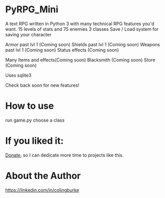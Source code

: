 # PyRPG_Mini

A text RPG written in Python 3 with many technical RPG features you'd want. 
15 levels of stats and 75 enemies
3 classes
Save / Load system for saving your character

Armor past lvl 1 (Coming soon)
Shields past lvl 1 (Coming soon)
Weapons past lvl 1 (Coming soon)
Status effects (Coming soon)

Many Items and effects(Coming soon)
Blacksmith (Coming soon)
Store (Coming soon)


Uses sqlite3

Check back soon for new features!

# How to use
  run game.py
  choose a class

# If you liked it:

[Donate](https://www.paypal.me/gitcraw), so I can dedicate more time to projects like this.

# About the Author

https://linkedin.com/in/colingburke
